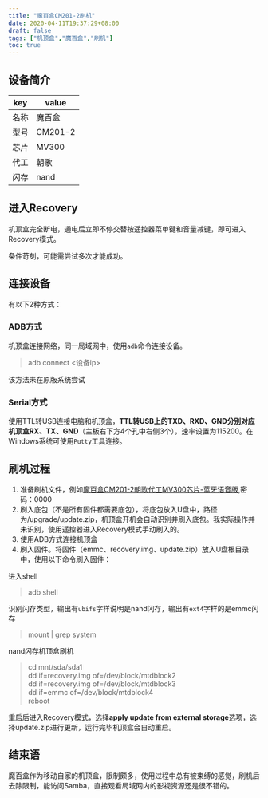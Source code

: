 ```yaml
---
title: "魔百盒CM201-2刷机"
date: 2020-04-11T19:37:29+08:00
draft: false
tags: ["机顶盒","魔百盒","刷机"]
toc: true
---
```



## 设备简介

| key  | value   |
| ---- | ------- |
| 名称 | 魔百盒  |
| 型号 | CM201-2 |
| 芯片 | MV300   |
| 代工 | 朝歌    |
| 闪存 | nand    |


## 进入Recovery

机顶盒完全断电，通电后立即不停交替按遥控器菜单键和音量减键，即可进入Recovery模式。

条件苛刻，可能需尝试多次才能成功。

## 连接设备

有以下2种方式：

### ADB方式

机顶盒连接网络，同一局域网中，使用`adb`命令连接设备。

> adb connect <设备ip>

该方法未在原版系统尝试

### Serial方式

使用TTL转USB连接电脑和机顶盒，**TTL转USB上的TXD、RXD、GND分别对应机顶盒RX、TX、GND**（主板右下方4个孔中右侧3个），速率设置为115200。在Windows系统可使用`Putty`工具连接。

## 刷机过程

1. 准备刷机文件，例如[魔百盒CM201-2朝歌代工MV300芯片-蓝牙语音版](http://v.own-cloud.cn/s/6bgjg422),密码：0000
2. 刷入底包（不是所有固件都需要底包），将底包放入U盘中，路径为/upgrade/update.zip，机顶盒开机会自动识别并刷入底包。我实际操作并未识别，使用遥控器进入Recovery模式手动刷入的。
3. 使用ADB方式连接机顶盒
4. 刷入固件。将固件（emmc、recovery.img、update.zip）放入U盘根目录中，使用以下命令刷入固件：
   
进入shell

> adb shell 

识别闪存类型，输出有`ubifs`字样说明是nand闪存，输出有`ext4`字样的是emmc闪存

> mount | grep system

nand闪存机顶盒刷机

> cd mnt/sda/sda1  
> dd if=recovery.img of=/dev/block/mtdblock2  
> dd if=recovery.img of=/dev/block/mtdblock3  
> dd if=emmc of=/dev/block/mtdblock4  
> reboot  

重启后进入Recovery模式，选择**apply update from external storage**选项，选择update.zip进行更新，运行完毕机顶盒会自动重启。

## 结束语

魔百盒作为移动自家的机顶盒，限制颇多，使用过程中总有被束缚的感觉，刷机后去除限制，能访问Samba，直接观看局域网内的影视资源还是很不错的。